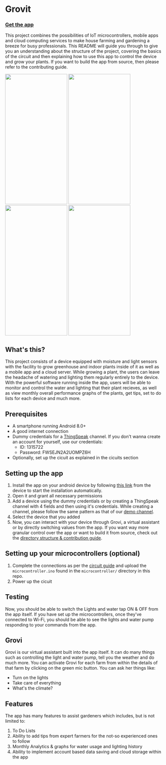 # Grovit
### [Get the app](https://drive.google.com/file/d/1Ok9KaMp1aSh3Tp1zmp3DB-eL4I84cjbG/view?usp=sharing)
This project combines the possibilities of IoT microcontrollers, mobile apps and cloud computing services to make house farming and gardening a breeze for busy professionals. This README will guide you through to give you an understanding about the structure of the project, covering the basics of the circuit and then explaining how to use this app to control the device and grow your plants. If you want to build the app from source, then please refer to the contributing guide.

<a><img src="https://github.com/vishalkrishnads/Grovit/blob/master/.github/Screenshots/adding.png?raw=true" height="420" width="200" ></a>
<a><img src="https://github.com/vishalkrishnads/Grovit/blob/master/.github/Screenshots/home.png?raw=true" height="420" width="200" ></a>
<a><img src="https://github.com/vishalkrishnads/Grovit/blob/master/.github/Screenshots/details.png?raw=true" height="420" width="200" ></a>
<a><img src="https://github.com/vishalkrishnads/Grovit/blob/master/.github/Screenshots/watering.png?raw=true" height="420" width="200" ></a>

## What's this?
This project consists of a device equipped with moisture and light sensors with the facility to grow greenhouse and indoor plants inside of it as well as a mobile app and a cloud server. While growing a plant, the users can leave the headache of watering and lighting them regularly entirely to the device. With the powerful software running inside the app, users will be able to monitor and control the water and lighting that their plant recieves, as well as view monthly overall performance graphs of the plants, get tips, set to do lists for each device and much more.

## Prerequisites
* A smartphone running Android 8.0+
* A good internet connection
* Dummy credentials for a [ThingSpeak](https://thingspeak.com) channel. If you don't wanna create an account for yourself, use our credentials:
  * ID: 1315722
  * Password: FWSEJN2A2UOMPZ6H
* Optionally, set up the cicuit as explained in the cicuits section 

## Setting up the app
1. Install the app on your android device by following [this link](https://drive.google.com/file/d/1Ok9KaMp1aSh3Tp1zmp3DB-eL4I84cjbG/view?usp=sharing) from the device to start the installation automatically.
2. Open it and grant all necessary permissions
3. Add a device using the dummy credentials or by creating a ThingSpeak channel with 4 fields and then using it's credentials. While creating a channel, please follow the same pattern as that of our [demo channel](https://thingspeak.com/channels/1315722).
4. Select the device that you added
5. Now, you can interact with your device through Grovi, a virtual assistant or by directly switching values from the app.
If you want way more granular control over the app or want to build it from source, check out the [directory structure & contribution guide](https://github.com/vishalkrishnads/Grovit/blob/master/.github/Code%20Structure.md).

## Setting up your microcontrollers (optional)
1. Complete the connections as per the [circuit guide](https://github.com/vishalkrishnads/Grovit/blob/master/.github/Circuitry.md) and upload the `microcontroller.ino` found in the `microcontroller/` directory in this repo.
2. Power up the cicuit

## Testing
Now, you should be able to switch the Lights and water tap ON & OFF from the app itself. If you have set up the microcontrollers, once they've connected to Wi-Fi, you should be able to see the lights and water pump responding to your commands from the app.

## Grovi
Grovi is our virtual assistant built into the app itself. It can do many things such as controlling the light and water pump, tell you the weather and do much more. You can activate Grovi for each farm from within the details of that farm by clicking on the green mic button. You can ask her things like:
* Turn on the lights
* Take care of everything
* What's the climate?

## Features
The app has many features to assist gardeners which includes, but is not limited to:
1. To Do Lists
2. Ability to add tips from expert farmers for the not-so experienced ones to follow
3. Monthly Analytics & graphs for water usage and lighting history
4. Ability to implement account based data saving and cloud storage within the app
